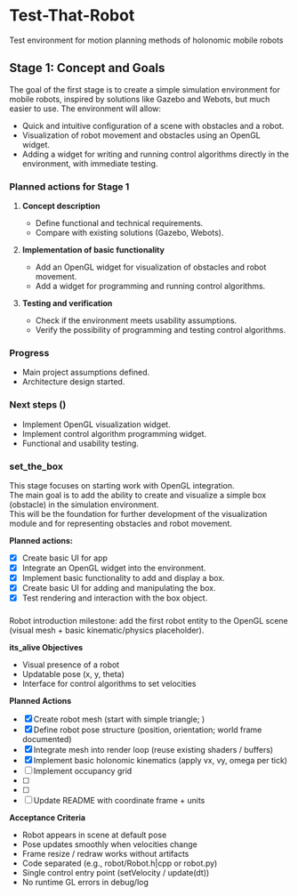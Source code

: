 # Test-That-Robot
Test environment for motion planning methods of holonomic mobile robots

## Stage 1: Concept and Goals

The goal of the first stage is to create a simple simulation environment for mobile robots, inspired by solutions like Gazebo and Webots, but much easier to use. The environment will allow:

- Quick and intuitive configuration of a scene with obstacles and a robot.
- Visualization of robot movement and obstacles using an OpenGL widget.
- Adding a widget for writing and running control algorithms directly in the environment, with immediate testing.

### Planned actions for Stage 1

1. **Concept description**
   - Define functional and technical requirements.
   - Compare with existing solutions (Gazebo, Webots).

2. **Implementation of basic functionality**
   - Add an OpenGL widget for visualization of obstacles and robot movement.
   - Add a widget for programming and running control algorithms.

3. **Testing and verification**
   - Check if the environment meets usability assumptions.
   - Verify the possibility of programming and testing control algorithms.

### Progress

- Main project assumptions defined.
- Architecture design started.

### Next steps ()

- Implement OpenGL visualization widget.
- Implement control algorithm programming widget.
- Functional and usability testing.

### set_the_box

This stage focuses on starting work with OpenGL integration.  
The main goal is to add the ability to create and visualize a simple box (obstacle) in the simulation environment.  
This will be the foundation for further development of the visualization module and for representing obstacles and robot movement.

**Planned actions:**
- [x] Create basic UI for app 
- [x] Integrate an OpenGL widget into the environment.
- [x] Implement basic functionality to add and display a box.
- [x] Create basic UI for adding and manipulating the box.
- [x] Test rendering and interaction with the box object.

### 

Robot introduction milestone: add the first robot entity to the OpenGL scene (visual mesh + basic kinematic/physics placeholder).

**its_alive Objectives**
- Visual presence of a robot
- Updatable pose (x, y, theta)
- Interface for control algorithms to set velocities

**Planned Actions**
- [x] Create robot mesh (start with simple triangle; )
- [x] Define robot pose structure (position, orientation; world frame documented)
- [x] Integrate mesh into render loop (reuse existing shaders / buffers)
- [x] Implement basic holonomic kinematics (apply vx, vy, omega per tick)
- [ ] Implement occupancy grid
- [ ] 
- [ ] 
- [ ] Update README with coordinate frame + units

**Acceptance Criteria**
- Robot appears in scene at default pose
- Pose updates smoothly when velocities change
- Frame resize / redraw works without artifacts
- Code separated (e.g., robot/Robot.h|cpp or robot.py)
- Single control entry point (setVelocity / update(dt))
- No runtime GL errors in debug/log
